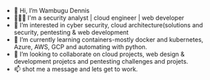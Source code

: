 - 👋 Hi, I’m Wambugu Dennis
- 👨🏾‍💻 I'm a security analyst | cloud engineer | web developer 
- 👀 I’m interested in cyber security, cloud architecture(solutions and security, pentesting & web development
- 🌱 I’m currently learning containers-mostly docker and kubernetes, Azure, AWS, GCP and automating with python.
- 💞️ I’m looking to collaborate on cloud projects, web design & development projetcs and pentesting challenges and projets.
- 📫 shot me a message and lets get to work.


